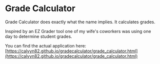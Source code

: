 # Grade Calculator

Grade Calculator does exactly what the name implies. It calculates grades.

Inspired by an EZ Grader tool one of my wife's coworkers was using one day to determine student grades.

You can find the actual application here:
[https://calvyn82.github.io/gradecalculator/grade_calculator.html](https://calvyn82.github.io/gradecalculator/grade_calculator.html)
